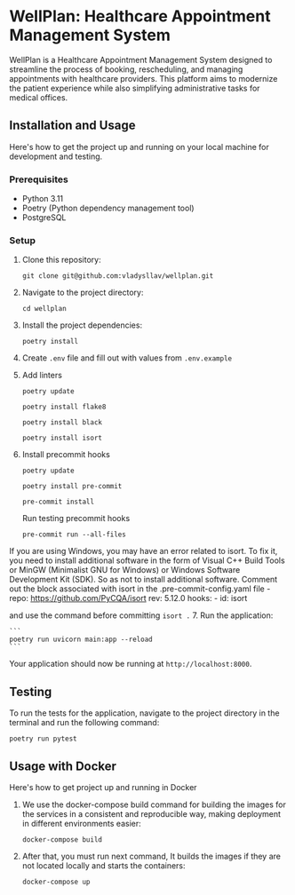 # WellPlan: Healthcare Appointment Management System

WellPlan is a Healthcare Appointment Management System designed to streamline the process of booking, rescheduling, and managing appointments with healthcare providers. This platform aims to modernize the patient experience while also simplifying administrative tasks for medical offices.

## Installation and Usage

Here's how to get the project up and running on your local machine for development and testing.

### Prerequisites

- Python 3.11
- Poetry (Python dependency management tool)
- PostgreSQL

### Setup

1. Clone this repository:

    ```
    git clone git@github.com:vladysllav/wellplan.git
    ```

2. Navigate to the project directory:

    ```
    cd wellplan
    ```

3. Install the project dependencies:

    ```
    poetry install
    ```

4. Create `.env` file and fill out with values from `.env.example`
5. Add linters
    ```
    poetry update
    ```
    ```
    poetry install flake8
    ```
    ```
    poetry install black
    ```
    ```
    poetry install isort
    ```

6.  Install precommit hooks
    ```
    poetry update
    ```
    ```
    poetry install pre-commit
    ```
    ```
    pre-commit install
    ```

    Run testing precommit hooks

    ```
    pre-commit run --all-files
    ```
If you are using Windows, you may have an error related to isort.
To fix it, you need to install additional software in the form of Visual C++ Build Tools or
MinGW (Minimalist GNU for Windows) or Windows Software Development Kit (SDK).
So as not to install additional software.
Comment out the block associated with isort in the .pre-commit-config.yaml file
    -   repo: https://github.com/PyCQA/isort
        rev: 5.12.0
        hooks:
        -   id: isort

and use the command before committing
    ```
    isort .
    ```
7. Run the application:

    ```
    poetry run uvicorn main:app --reload
    ```

Your application should now be running at `http://localhost:8000`.

## Testing

To run the tests for the application, navigate to the project directory in the terminal and run the following command:

    poetry run pytest

## Usage with Docker

Here's how to get project up and running in Docker

1. We use the docker-compose build command for building the images for the services in a consistent and reproducible way, making deployment in different environments easier:
    
    ```
    docker-compose build
    ```

2. After that, you must run next command, It builds the images if they are not located locally and starts the containers:

    ```
    docker-compose up
    ```
    